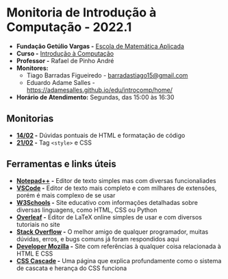 # Monitoria de Introdução à Computação - 2022.1

- **Fundação Getúlio Vargas -** [Escola de Matemática Aplicada](https://emap.fgv.br/)
- **Curso -** [Introdução à Computação](https://emap.fgv.br/disciplina/graduacao/introducao-computacao)
- **Professor -** Rafael de Pinho André
- **Monitores:** 
   - Tiago Barradas Figueiredo - barradastiago15@gmail.com
   - Eduardo Adame Salles - https://adamesalles.github.io/edu/introcomp/home/
- **Horário de Atendimento:** Segundas, das 15:00 às 16:30
## Monitorias

- **[14/02](https://github.com/barrafas/Monitorias-IC/blob/main/Monitoria%2014-02/Monitoria%2014-02.md) -** Dúvidas pontuais de HTML e formatação de código
- **[21/02](https://github.com/barrafas/Monitorias-IC/blob/main/Monitoria%2021-02/Monitoria%2021-02.md) -** Tag `<style>` e CSS

## Ferramentas e links úteis

- **[Notepad++](https://notepad-plus-plus.org/downloads/) -** Editor de texto simples mas com diversas funcionaliades
- **[VSCode](https://code.visualstudio.com/) -** Editor de texto mais completo e com milhares de extensões, porém é mais complexo de se usar
- **[W3Schools](https://www.w3schools.com/html/default.asp) -** Site educativo com informações detalhadas sobre diversas linguagens, como HTML, CSS ou Python
- **[Overleaf](https://pt.overleaf.com/) -** Editor de LaTeX online simples de usar e com diversos tutoriais no site
- **[Stack Overflow](https://stackoverflow.com/) -** O melhor amigo de qualquer programador, muitas dúvidas, erros, e bugs comuns já foram respondidos aqui
- **[Developer Mozilla](https://developer.mozilla.org/pt-BR/docs/Web/CSS/Reference) -** Site com referências à qualquer coisa relacionada à HTML E CSS 
- **[CSS Cascade](https://developer.mozilla.org/pt-BR/docs/Learn/CSS/Building_blocks/Cascade_and_inheritance) -** Uma página que explica profundamente como o sistema de cascata e herança do CSS funciona
